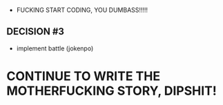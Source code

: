 + FUCKING START CODING, YOU DUMBASS!!!!! 

## DECISION #3

+ implement battle (jokenpo)

# **CONTINUE TO WRITE THE MOTHERFUCKING STORY, DIPSHIT!**

